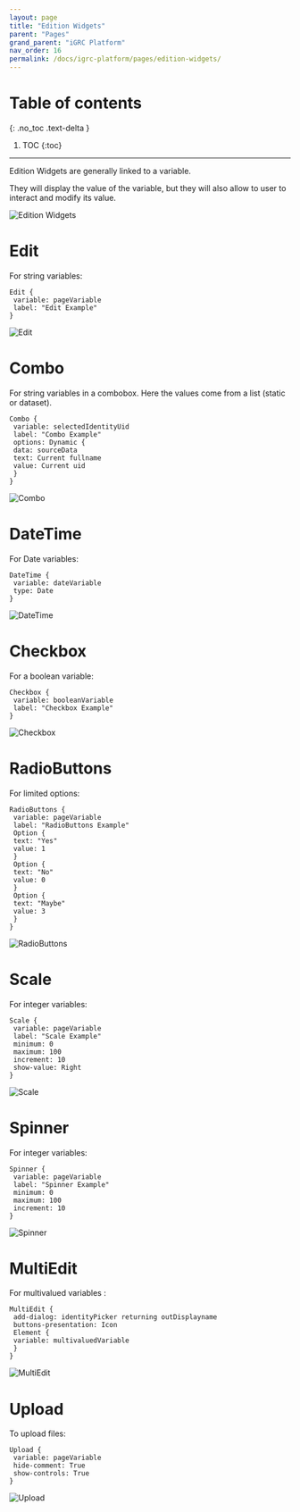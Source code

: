 ```yaml
---
layout: page
title: "Edition Widgets"
parent: "Pages"
grand_parent: "iGRC Platform"
nav_order: 16
permalink: /docs/igrc-platform/pages/edition-widgets/
---
```


# Table of contents
{: .no_toc .text-delta }

1. TOC
{:toc}
---

Edition Widgets are generally linked to a variable.   

They will display the value of the variable, but they will also allow to user to interact and modify its value.   

![Edition Widgets ](igrc-platform/pages/images/1601.png "Edition Widgets ")        

# Edit

For string variables:   

```
Edit {
 variable: pageVariable
 label: "Edit Example"
}
```

![Edit](igrc-platform/pages/images/1603.png "Edit")        

# Combo

For string variables in a combobox. Here the values come from a list (static or dataset).   

```
Combo {
 variable: selectedIdentityUid
 label: "Combo Example"
 options: Dynamic {
 data: sourceData
 text: Current fullname
 value: Current uid
 }
}
```

![Combo](igrc-platform/pages/images/1604.png "Combo")        

# DateTime

For Date variables:   

```
DateTime {
 variable: dateVariable
 type: Date
}
```

![DateTime](igrc-platform/pages/images/1605.png "DateTime")        

# Checkbox

For a boolean variable:   

```
Checkbox {
 variable: booleanVariable
 label: "Checkbox Example"
}
```

![Checkbox](igrc-platform/pages/images/1606.png "Checkbox")        

# RadioButtons

For limited options:   

```
RadioButtons {
 variable: pageVariable
 label: "RadioButtons Example"
 Option {
 text: "Yes"
 value: 1
 }
 Option {
 text: "No"
 value: 0
 }
 Option {
 text: "Maybe"
 value: 3
 }
}
```

![RadioButtons](igrc-platform/pages/images/1607.png "RadioButtons")        

# Scale

For integer variables:   

```
Scale {
 variable: pageVariable
 label: "Scale Example"
 minimum: 0
 maximum: 100
 increment: 10
 show-value: Right
}
```

![Scale](igrc-platform/pages/images/1608.png "Scale")        

# Spinner

For integer variables:   

```
Spinner {
 variable: pageVariable
 label: "Spinner Example"
 minimum: 0
 maximum: 100
 increment: 10
}
```

![Spinner](igrc-platform/pages/images/1609.png "Spinner")        

# MultiEdit

For multivalued variables :   

```
MultiEdit {
 add-dialog: identityPicker returning outDisplayname
 buttons-presentation: Icon
 Element {
 variable: multivaluedVariable
 }
}
```

![MultiEdit](igrc-platform/pages/images/1610.png "MultiEdit")        

# Upload

To upload files:   

```
Upload {
 variable: pageVariable
 hide-comment: True
 show-controls: True
}
```

![Upload](igrc-platform/pages/images/1611.png "Upload")        
